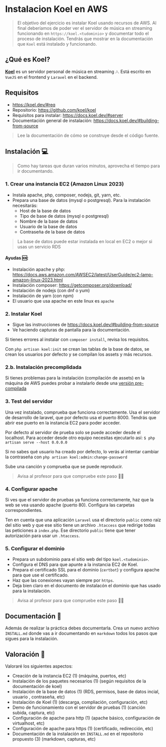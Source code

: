 # Instalacion Koel en AWS

> El objetivo del ejercicio es instalar Koel usando recursos de AWS. Al final deberíamos de poder ver el servidor de música en streaming funcionando en `https://koel.<tudominio>` y documentar todo el proceso de instalación. 
> Tendrás que mostrar en la documentación que `Koel` está instalado y funcionando. 

## ¿Qué es Koel?

[**Koel**](https://koel.dev/) es un servidor personal de música en streaming 🎶. Está escrito en `VueJS` en el frontend y `Laravel` en el backend.  

## Requisitos
* https://koel.dev/#req
* Repositorio: https://github.com/koel/koel
* Requisitos para instalar: https://docs.koel.dev/#server
* Documentación general de instalación: https://docs.koel.dev/#building-from-source

> Lee la documentación de cómo se construye desde el código fuente. 

## Instalación 💻

> Como hay tareas que duran varios minutos, aprovecha el tiempo para ir documentando.

### 1. Crear una instancia EC2 (Amazon Linux 2023)
* Instala apache, php, composer, nodejs, git, yarn, etc.
* Prepara una base de datos (mysql o postgresql). Para la instalación necesitarás:
    * Host de la base de datos
    * Tipo de base de datos (mysql o postgresql)
    * Nombre de la base de datos
    * Usuario de la base de datos
    * Contraseña de la base de datos
> La base de datos puede estar instalada en local en EC2 o mejor si usas un servicio RDS

#### Ayudas 🆘:
* Instalación apache y php: https://docs.aws.amazon.com/AWSEC2/latest/UserGuide/ec2-lamp-amazon-linux-2023.html
* Instalación composer: https://getcomposer.org/download/
* Instalación de nodejs (con dnf o yum)
* Instalación de yarn (con npm)
* El usuario que usa apache en este linux es `apache`

### 2. Instalar Koel
* Sigue las instrucciones de https://docs.koel.dev/#building-from-source
* Ve haciendo capturas de pantalla para la documentación. 

Si tienes errores al instalar con `composer install`, revisa los requisitos.

Con `php artisan koel:init` se crean las tablas de la base de datos, se crean los usuarios por defecto y se compilan los assets y más recursos.

### 2.b. Instalación precomplidada
Si tienes problemas para la instalación (compilación de assets) en la máquina de AWS puedes probar a instalarlo desde una [versión pre-compilada](https://docs.koel.dev/#using-a-pre-compiled-archive)

### 3. Test del servidor
Una vez instalado, comprueba que funciona correctamente. Usa el servidor de desarrollo de laravel, que por defecto usa el puerto 8000. Tendrás que abrir ese puerto en la instancia EC2 para poder acceder. 

Por defecto al servidor de prueba solo se puede acceder desde el localhost. Para acceder desde otro equipo necesitas ejecutarlo así:
`$ php artisan serve --host 0.0.0.0`

Si no sabes qué usuario ha creado por defecto, lo verás al intentar cambiar la contraseña con `php artisan koel:admin:change-password`

Sube una canción y comprueba que se puede reproducir.

> Avisa al profesor para que compruebe este paso 🧑‍🏫

### 4. Configurar apache

Si ves que el servidor de pruebas ya funciona correctamente, haz que la web se vea usando apache (puerto 80). Configura las carpetas correspondientes. 

Ten en cuenta que una aplicación `Laravel` usa el directorio `public` como raíz del sitio web y que ese sitio tiene un archivo `.htaccess` que redirige todas las peticiones a `index.php`. Ese directorio `public` tiene que tener autorización para usar un `.htaccess`.


### 5. Configurar el dominio

* Prepara un subdominio para el sitio web del tipo `koel.<tudominio>`. 
* Configura el DNS para que apunte a la instancia EC2 de Koel.
* Prepara el certificado SSL para el dominio (`certbot`) y configura apache para que use el certificado.
* Haz que las conexiones vayan siempre por `https`. 
* Deja bien claro en el documento de instalacón el dominio que has usado para la instalación.

> Avisa al profesor para que compruebe este paso 🧑‍🏫

## Documentación 📄
Además de realizar la práctica debes documentarla. Crea un nuevo archivo `INSTALL.md` donde vas a ir documentando en `markdown` todos los pasos que sigues para la instalación. 

## Valoración 💯
Valoraré los siguientes aspectos:
* Creación de la instancia EC2 (1) (máquina, puertos, etc)
* Instalación de los paquetes necesarios (1) (según requisitos de la documentación de koel)
* Instalación de la base de datos (1) (RDS, permisos, base de datos incial, usuario , contraseña, etc)
* Instalación de Koel (1) (descarga, compliación, configuración, etc)
* Demo de funcionamiento con el servidor de pruebas (1) (canción subida, captura, etc)
* Configuración de apache para http (1) (apache básico, configuración de virtualhost, etc)
* Configuración de apache para https (1) (certificado, redirección, etc)
* Documentación de la instalación en `INSTALL.md` en el repositorio propuesto (3) (markdown, capturas, etc)
